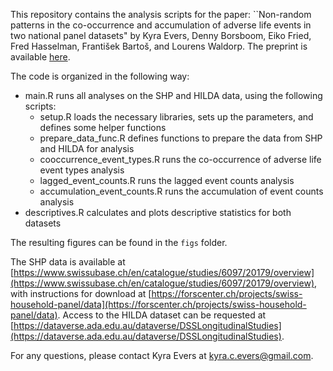 This repository contains the analysis scripts for the paper: ``Non-random patterns in the co-occurrence and accumulation of adverse life events in two national panel datasets" by Kyra Evers, Denny Borsboom, Eiko Fried, Fred Hasselman, František Bartoš, and Lourens Waldorp. The preprint is available [here](https://doi.org/10.21203/rs.3.rs-6688053/v1).

The code is organized in the following way:
* main.R runs all analyses on the SHP and HILDA data, using the following scripts:
  * setup.R loads the necessary libraries, sets up the parameters, and defines some helper functions
  * prepare_data_func.R defines functions to prepare the data from SHP and HILDA for analysis
  * cooccurrence_event_types.R runs the co-occurrence of adverse life event types analysis
  * lagged_event_counts.R runs the lagged event counts analysis
  * accumulation_event_counts.R runs the accumulation of event counts analysis
* descriptives.R calculates and plots descriptive statistics for both datasets

The resulting figures can be found in the `figs` folder.

The SHP data is available at [https://www.swissubase.ch/en/catalogue/studies/6097/20179/overview](https://www.swissubase.ch/en/catalogue/studies/6097/20179/overview), with instructions for download at [https://forscenter.ch/projects/swiss-household-panel/data](https://forscenter.ch/projects/swiss-household-panel/data). Access to the HILDA dataset can be requested at [https://dataverse.ada.edu.au/dataverse/DSSLongitudinalStudies](https://dataverse.ada.edu.au/dataverse/DSSLongitudinalStudies). 

For any questions, please contact Kyra Evers at kyra.c.evers@gmail.com.



